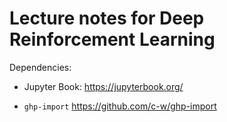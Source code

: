 # Lecture notes for Deep Reinforcement Learning

Dependencies:

* Jupyter Book: <https://jupyterbook.org/>

* `ghp-import` <https://github.com/c-w/ghp-import>